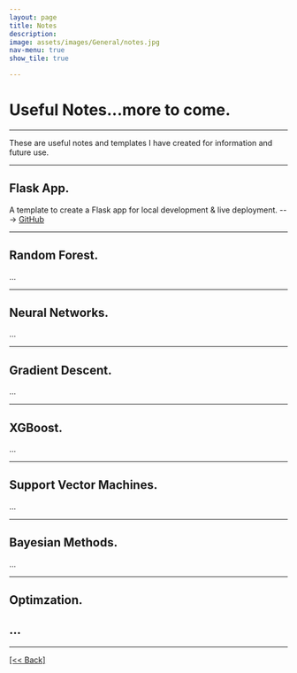 ```yaml
---
layout: page
title: Notes
description:
image: assets/images/General/notes.jpg
nav-menu: true
show_tile: true

---
```


# Useful Notes...more to come.

---

These are useful notes and templates I have created for information and future use.

---

## Flask App.
A template to create a Flask app for local development & live deployment. ---> [GitHub](https://github.com/CVanchieri/FlaskApp_Template)

---

## Random Forest.
...

---

## Neural Networks.
...

---

## Gradient Descent.
...

---

## XGBoost.
...

---

## Support Vector Machines.
...

---

## Bayesian Methods.
...

---

## Optimzation.
...
---




---
[[<< Back]](https://cvanchieri.github.io/DSPortfolio)
